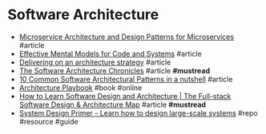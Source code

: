 # Software Architecture

- [Microservice Architecture and Design Patterns for Microservices](https://medium.com/@madhukaudantha/microservice-architecture-and-design-patterns-for-microservices-e0e5013fd58a) #article
- [Effective Mental Models for Code and Systems](https://copyconstruct.medium.com/effective-mental-models-for-code-and-systems-7c55918f1b3e) #article
- [Delivering on an architecture strategy](https://blog.thepete.net/blog/2019/12/09/delivering-on-an-architecture-strategy) #article
- [The Software Architecture Chronicles](https://herbertograca.com/2017/07/03/the-software-architecture-chronicles) #article **#mustread**
- [10 Common Software Architectural Patterns in a nutshell](https://towardsdatascience.com/10-common-software-architectural-patterns-in-a-nutshell-a0b47a1e9013) #article
- [Architecture Playbook](https://nocomplexity.com/documents/arplaybook/introduction.html) #book #online
- [How to Learn Software Design and Architecture | The Full-stack Software Design & Architecture Map](https://khalilstemmler.com/articles/software-design-architecture/full-stack-software-design) #article **#mustread**
- [System Design Primer - Learn how to design large-scale systems](https://github.com/donnemartin/system-design-primer) #repo #resource #guide
